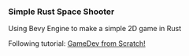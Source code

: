 ### Simple Rust Space Shooter
Using Bevy Engine to make a simple 2D game in Rust

Following tutorial: [GameDev from Scratch!](https://github.com/jeremychone-channel/rust-invaders)